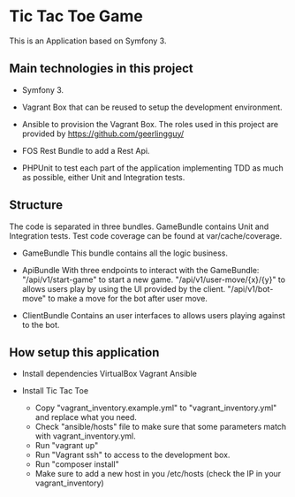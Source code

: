 Tic Tac Toe Game
=================================

This is an Application based on Symfony 3.


Main technologies in this project
---------------------------------

  * Symfony 3.

  * Vagrant Box that can be reused to setup the development environment.
  
  * Ansible to provision the Vagrant Box. The roles used in this project are provided by https://github.com/geerlingguy/

  * FOS Rest Bundle to add a Rest Api.    
  
  * PHPUnit to test each part of the application implementing TDD as much as possible, either Unit and Integration tests.
  
  
Structure
---------------------------------
 
The code is separated in three bundles. 
GameBundle contains Unit and Integration tests.
Test code coverage can be found at var/cache/coverage.
    
* GameBundle
    This bundle contains all the logic business.                     
           
* ApiBundle
    With three endpoints to interact with the GameBundle:
        "/api/v1/start-game" to start a new game.
        "/api/v1/user-move/{x}/{y}" to allows users play by using the UI provided by the client.
        "/api/v1/bot-move" to make a move for the bot after user move.
        
* ClientBundle
    Contains an user interfaces to allows users playing against to the bot.
    
    
How setup this application
---------------------------------

* Install dependencies 
    VirtualBox
    Vagrant
    Ansible

* Install Tic Tac Toe        
    - Copy "vagrant_inventory.example.yml" to "vagrant_inventory.yml" and replace what you need.
    - Check "ansible/hosts" file to make sure that some parameters match with vagrant_inventory.yml.
    - Run "vagrant up"
    - Run "Vagrant ssh" to access to the development box.
    - Run "composer install"
    - Make sure to add a new host in you /etc/hosts (check the IP in your vagrant_inventory)  